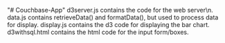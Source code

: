 "# Couchbase-App" 
d3server.js contains the code for the web server\n.
data.js contains retrieveData() and formatData(), but used to process data for display.
display.js contains the d3 code for displaying the bar chart.
d3withsql.html contains the html code for the input form/boxes.
